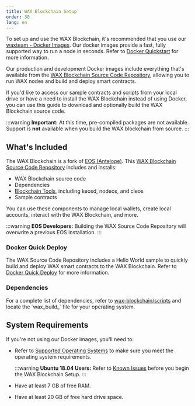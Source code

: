 ```yaml
---
title: WAX Blockchain Setup
order: 30
lang: en
---
```


To set up and use the WAX Blockchain, it's recommended that you use our <a href="https://hub.docker.com/u/waxteam" target="_blank">waxteam - Docker Images</a>. Our docker images provide a fast, fully supported way to run a node in seconds. Refer to [Docker Quickstart](/build/dapp-development/docker-setup/) for more information.

Our production and development Docker images include everything that's available from the <a href="https://github.com/worldwide-asset-exchange/wax-blockchain" target="_blank">WAX Blockchain Source Code Repository</a>, allowing you to run WAX nodes and build and deploy smart contracts.

If you'd like to access our sample contracts and scripts from your local drive or have a need to install the WAX Blockchain instead of using Docker, you can use this guide to download and optionally build the WAX Blockchain source code.

:::warning
<strong>Important:</strong> At this time, pre-compiled packages are not available. Support is <strong>not</strong> available when you build the WAX blockchain from source.
:::

## What's Included

The WAX Blockchain is a fork of <a href="https://docs.eosnetwork.com/" target="_blank">EOS (Antelope)</a>. This <a href="https://github.com/worldwide-asset-exchange/wax-blockchain" target="_blank">WAX Blockchain Source Code Repository</a> includes and installs:

- WAX Blockchain source code
- Dependencies
- [Blockchain Tools](/docs/tools/blockchain_tools), including keosd, nodeos, and cleos
- Sample contracts

You can use these components to manage local wallets, create local accounts, interact with the WAX Blockchain, and more.

:::warning
<strong>EOS Developers:</strong> Building the WAX Source Code Repository will overwrite a previous EOS installation.
:::

### Docker Quick Deploy

The WAX Source Code Repository includes a Hello World sample to quickly build and deploy WAX smart contracts to the WAX Blockchain. Refer to [Docker Quick Deploy](/build/dapp-development/deploy-dapp-on-wax/deploy_docker) for more information.

### Dependencies

<p>For a complete list of dependencies, refer to <a href="https://github.com/worldwide-asset-exchange/wax-blockchain/tree/develop/scripts" target="_blank">wax-blockchain/scripts</a> and locate the `wax_build_` file for your operating system.</p>

## System Requirements

If you're not using our Docker images, you'll need to:

- Refer to [Supported Operating Systems](/docs/tools/os) to make sure you meet the operating system requirements.

  :::warning
  <strong>Ubuntu 18.04 Users:</strong> Refer to [Known Issues](/docs/troubleshooting/) before you begin the WAX Blockchain Setup.
  :::

- Have at least 7 GB of free RAM.

- Have at least 20 GB of free hard drive space.
